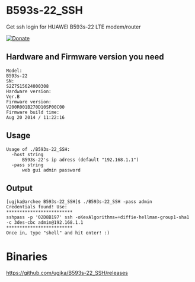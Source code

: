 # B593s-22_SSH
Get ssh login for HUAWEI B593s-22 LTE modem/router

[![Donate](https://dl.ugjka.net/Donate-PayPal-green.svg)](https://www.paypal.me/ugjka)

## Hardware and Firmware version you need
```Product Information
Model:
B593s-22
SN:
S2Z7S15624000308
Hardware version:
Ver.B
Firmware version:
V200R001B270D10SP00C00
Firmware build time:
Aug 20 2014 / 11:22:16
```

## Usage
```
Usage of ./B593s-22_SSH:
  -host string
      B593s-22's ip adress (default "192.168.1.1")
  -pass string
      web gui admin password
```

## Output

```
[ugjka@archee B593s-22_SSH]$ ./B593s-22_SSH -pass admin
Credentials found! Use:
*************************
sshpass -p '02D8B197' ssh -oKexAlgorithms=+diffie-hellman-group1-sha1 -c 3des-cbc admin@192.168.1.1
*************************
Once in, type "shell" and hit enter! :)
```

# Binaries

https://github.com/ugjka/B593s-22_SSH/releases
